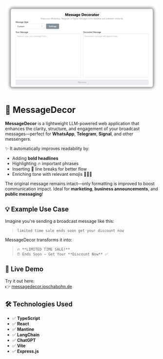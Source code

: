 ![Application Screenshot](image.png)
# 🎨 MessageDecor

**MessageDecor** is a lightweight LLM-powered web application that enhances the clarity, structure, and engagement of your broadcast messages—perfect for **WhatsApp**, **Telegram**, **Signal**, and other messengers.

✨ It automatically improves readability by:
- Adding **bold headlines**
- Highlighting 🔥 important phrases
- Inserting 📏 line breaks for better flow
- Enriching tone with relevant emojis 🎯✅🚀

The original message remains intact—only formatting is improved to boost communication impact. Ideal for **marketing**, **business announcements**, and **public messaging**!

## 💡 Example Use Case

Imagine you're sending a broadcast message like this:

> ```
> limited time sale ends soon get your discount now
> ```

MessageDecor transforms it into:

> ```
> 🔥 **LIMITED TIME SALE!**  
> ⏰ Ends Soon — Get Your **Discount Now** ✅  
> ```

## 🚀 Live Demo

Try it out here:  
👉 [messagedecor.joschabohn.de](https://messagedecor.joschabohn.de)

## 🛠️ Technologies Used

- ✅ **TypeScript**
- ✅ **React**
- ✅ **Mantine**
- ✅ **LangChain**
- ✅ **ChatGPT**
- ✅ **Vite**
- ✅ **Express.js**
